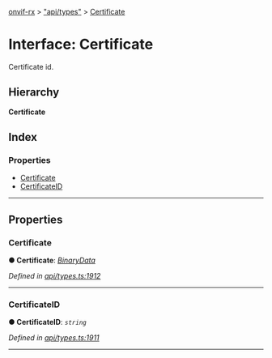 [onvif-rx](../README.md) > ["api/types"](../modules/_api_types_.md) > [Certificate](../interfaces/_api_types_.certificate.md)

# Interface: Certificate

Certificate id.

## Hierarchy

**Certificate**

## Index

### Properties

* [Certificate](_api_types_.certificate.md#certificate)
* [CertificateID](_api_types_.certificate.md#certificateid)

---

## Properties

<a id="certificate"></a>

###  Certificate

**● Certificate**: *[BinaryData](_api_types_.binarydata.md)*

*Defined in [api/types.ts:1912](https://github.com/patrickmichalina/onvif-rx/blob/3ab1739/src/api/types.ts#L1912)*

___
<a id="certificateid"></a>

###  CertificateID

**● CertificateID**: *`string`*

*Defined in [api/types.ts:1911](https://github.com/patrickmichalina/onvif-rx/blob/3ab1739/src/api/types.ts#L1911)*

___

